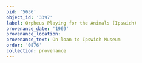 ```yaml
---
pid: '5636'
object_id: '3397'
label: Orpheus Playing for the Animals (Ipswich)
provenance_date: '1969'
provenance_location:
provenance_text: On loan to Ipswich Museum
order: '0876'
collection: provenance
---
```

